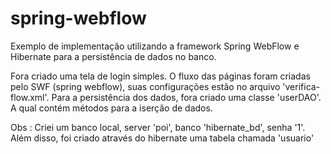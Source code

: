 # spring-webflow
Exemplo de implementação utilizando a framework Spring WebFlow e Hibernate para a persistência de dados no banco.

Fora criado uma tela de login simples. O fluxo das páginas foram criadas pelo SWF (spring webflow), suas configurações estão no arquivo 'verifica-flow.xml'.
Para a persistência dos dados, fora criado uma classe 'userDAO'. A qual contém métodos para a iserção de dados.

Obs : Criei um banco local, server 'poi', banco 'hibernate_bd', senha '1'.
Além disso, foi criado através do hibernate uma tabela chamada 'usuario'
